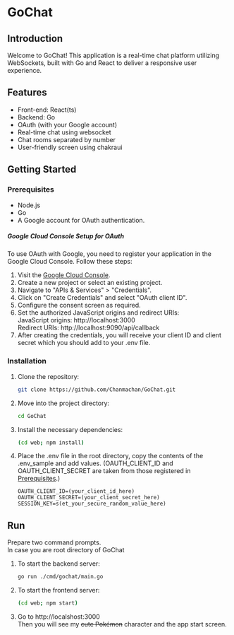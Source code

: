 # GoChat

## Introduction
Welcome to GoChat! This application is a real-time chat platform utilizing WebSockets, built with Go and React to deliver a responsive user experience.

## Features
- Front-end: React(ts)
- Backend: Go
- OAuth (with your Google account)
- Real-time chat using websocket
- Chat rooms separated by number
- User-friendly screen using chakraui

## Getting Started

### Prerequisites
- Node.js
- Go
- A Google account for OAuth authentication.
##### Google Cloud Console Setup for OAuth
To use OAuth with Google, you need to register your application in the Google Cloud Console. Follow these steps:
1. Visit the [Google Cloud Console](https://console.cloud.google.com/).
2. Create a new project or select an existing project.
3. Navigate to "APIs & Services" > "Credentials".
4. Click on "Create Credentials" and select "OAuth client ID".
5. Configure the consent screen as required.
6. Set the authorized JavaScript origins and redirect URIs:  
JavaScript origins: http://localhost:3000  
Redirect URIs: http://localhost:9090/api/callback
9. After creating the credentials, you will receive your client ID and client secret which you should add to your .env file.

### Installation
1. Clone the repository:
   ```bash
   git clone https://github.com/Chanmachan/GoChat.git
2. Move into the project directory: 
    ```bash
    cd GoChat
3. Install the necessary dependencies:
    ```bash
    (cd web; npm install)
4. Place the .env file in the root directory, copy the contents of the .env_sample and add values. (OAUTH_CLIENT_ID and OAUTH_CLIENT_SECRET are taken from those registered in [Prerequisites](#google-cloud-console-setup-for-oauth).)
    ```text
    OAUTH_CLIENT_ID=(your_client_id_here)
    OAUTH_CLIENT_SECRET=(your_client_secret_here)
    SESSION_KEY=s(et_your_secure_random_value_here)

## Run
Prepare two command prompts.  
In case you are root directory of GoChat

1. To start the backend server:
    ```bash
   go run ./cmd/gochat/main.go
2. To start the frontend server:
    ```bash
   (cd web; npm start)
3. Go to http://localshost:3000  
   Then you will see my ~~cute Pokémon~~ character and the app start screen.


